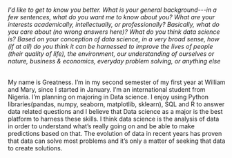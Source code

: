 


###### I'd like to get to know you better. What is your general background---in a few sentences, what do you want me to know about you? What are your interests academically, intellectually, or professionally? Basically, what do you care about (no wrong answers here)? What do you think data science is? Based on your conception of data science, in a very broad sense, how (if at all) do you think it can be harnessed to improve the lives of people (their quality of life), the environment, our understanding of ourselves or nature, business & economics, everyday problem solving, or anything else

My name is Greatness. I’m in my second semester of my first year at William and Mary, since I started in January. I’m an international student from Nigeria. I’m planning on majoring in Data science. I enjoy using Python libraries(pandas, numpy, seaborn, matplotlib, sklearn), SQL and R to answer data related questions and I believe that Data science as a major is the best platform to harness these skills. I think data science is the analysis of data in order to understand what’s really going on and be able to make predictions based on that. The evolution of data in recent years has proven that data can solve most problems and it’s only a matter of seeking that data to create solutions.


